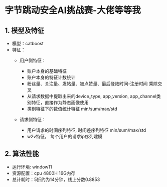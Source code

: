 # 字节跳动安全AI挑战赛-大佬等等我

## **1. 模型及特征**
- 模型：catboost
- 特征：
    - 用户侧特征：
       - 账户本身的基础特征
       - 账户本身的特征计数统计
       - 粉丝量、关注量、发帖量、被点赞量、最后登陆时间-注册时间 乘除交叉
	   - 从请求数据中提取出来的device_type, app_version, app_channel类别特征，直接作为静态画像使用
	   - 类别特征下的数值统计特征 min/sum/max/std

    - 请求侧特征：
      - 用户请求的时间序列特征, 时间差序列特征 min/sum/max/std
      - w2v特征， 每个用户的请求ip序列建模


## **2. 算法性能**
- 运行环境: window11
- 资源配置：cpu 4800H 16G内存
- 总计耗时：5折约为14分钟，线上分数0.8853
